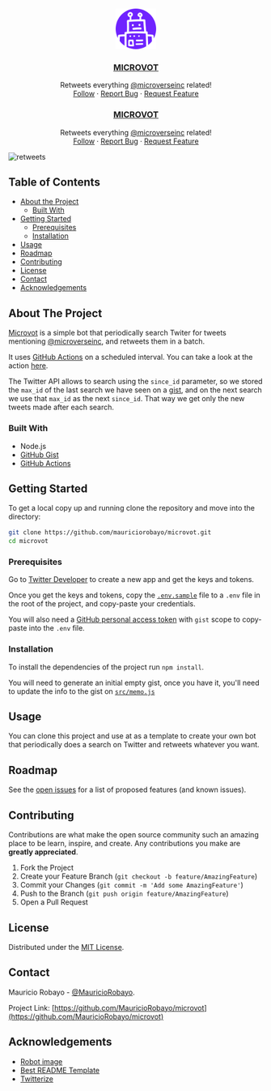 <br />
<p align="center">
  <a href="https://twitter.com/microvot">
    <img src="assets/microvot.png" alt="Logo" width="80" height="80">
  </a>

  <h3 align="center"><a href="https://twitter.com/microvot">MICROVOT</a></h3>

  <p align="center">
    Retweets everything <a href="https://twitter.com/microverseinc">@microverseinc</a> related!
    <br/>
    <a href="https://twitter.com/intent/follow?screen_name=microvot">Follow</a>
    ·
    <a href="https://github.com/MauricioRobayo/microvot/issues">Report Bug</a>
    ·
    <a href="https://github.com/MauricioRobayo/microvot/issues">Request Feature</a>
  </p>
</p>

  <h3 align="center"><a href="https://twitter.com/microvot">MICROVOT</a></h3>

  <p align="center">
    Retweets everything <a href="https://twitter.com/microverseinc">@microverseinc</a> related!
    <br/>
    <a href="https://twitter.com/intent/follow?screen_name=microvot">Follow</a>
    ·
    <a href="https://github.com/MauricioRobayo/microvot/issues">Report Bug</a>
    ·
    <a href="https://github.com/MauricioRobayo/microvot/issues">Request Feature</a>
  </p>
</p>

![retweets](https://github.com/MauricioRobayo/microvot/workflows/retweet/badge.svg)

## Table of Contents

- [About the Project](#about-the-project)
  - [Built With](#built-with)
- [Getting Started](#getting-started)
  - [Prerequisites](#prerequisites)
  - [Installation](#installation)
- [Usage](#usage)
- [Roadmap](#roadmap)
- [Contributing](#contributing)
- [License](#license)
- [Contact](#contact)
- [Acknowledgements](#acknowledgements)

## About The Project

[Microvot](https://twitter.com/microvot) is a simple bot that periodically search Twiter for tweets mentioning [@microverseinc](https://twitter.com/microverseinc), and retweets them in a batch.

It uses [GitHub Actions](https://github.com/actions) on a scheduled interval. You can take a look at the action [here](.github/workflows/retweet.yml).

The Twitter API allows to search using the `since_id` parameter, so we stored the `max_id` of the last search we have seen on a [gist](https://gist.github.com/MauricioRobayo/443448bbbddd72ba3bc10187edb9b9c6), and on the next search we use that `max_id` as the next `since_id`. That way we get only the new tweets made after each search.

### Built With

- Node.js
- [GitHub Gist](https://gist.github.com/)
- [GitHub Actions](https://github.com/actions)

## Getting Started

To get a local copy up and running clone the repository and move into the directory:

```sh
git clone https://github.com/mauriciorobayo/microvot.git
cd microvot
```

### Prerequisites

Go to [Twitter Developer](https://developer.twitter.com/en/apps/create) to create a new app and get the keys and tokens.

Once you get the keys and tokens, copy the [`.env.sample`](.env.sample) file to a `.env` file in the root of the project, and copy-paste your credentials.

You will also need a [GitHub personal access token](https://github.com/settings/tokens/new) with `gist` scope to copy-paste into the `.env` file.

### Installation

To install the dependencies of the project run `npm install`.

You will need to generate an initial empty gist, once you have it, you'll need to update the info to the gist on [`src/memo.js`](./src/memo.js)

## Usage

You can clone this project and use at as a template to create your own bot that periodically does a search on Twitter and retweets whatever you want.

## Roadmap

See the [open issues](https://github.com/MauricioRobayo/microvot/issues) for a list of proposed features (and known issues).

## Contributing

Contributions are what make the open source community such an amazing place to be learn, inspire, and create. Any contributions you make are **greatly appreciated**.

1. Fork the Project
2. Create your Feature Branch (`git checkout -b feature/AmazingFeature`)
3. Commit your Changes (`git commit -m 'Add some AmazingFeature'`)
4. Push to the Branch (`git push origin feature/AmazingFeature`)
5. Open a Pull Request

## License

Distributed under the [MIT License](LICENSE).

## Contact

Mauricio Robayo - [@MauricioRobayo](https://github.com/MauricioRobayo).

Project Link: [https://github.com/MauricioRobayo/microvot](https://github.com/MauricioRobayo/microvot)

## Acknowledgements

- [Robot image](https://www.pngrepo.com/svg/9288/robot-hand-drawn-outline)
- [Best README Template](https://github.com/othneildrew/Best-README-Template/blob/master/README.md)
- [Twitterize](https://github.com/MauricioRobayo/twitterize)
